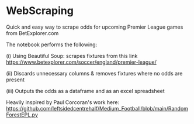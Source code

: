 # WebScraping

Quick and easy way to scrape odds for upcoming Premier League games from BetExplorer.com

The notebook performs the following:

(i) Using Beautiful Soup: scrapes fixtures from this link https://www.betexplorer.com/soccer/england/premier-league/

(ii) Discards unnecessary columns & removes fixtures where no odds are present

(iii) Outputs the odds as a dataframe and as an excel spreadsheet

Heavily inspired by Paul Corcoran's work here: https://github.com/leftsidedcentrehalf/Medium_Football/blob/main/RandomForestEPL.py
